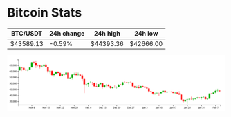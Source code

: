 # Bitcoin Stats

BTC/USDT|24h change|24h high|24h low|
|---|---|---|---|
|$43589.13|-0.59%|$44393.36|$42666.00|

<img src="./chart.svg">
